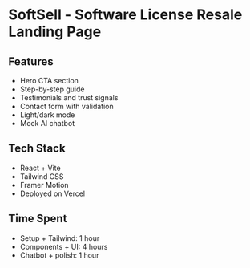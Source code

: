 # SoftSell - Software License Resale Landing Page

## Features
- Hero CTA section
- Step-by-step guide
- Testimonials and trust signals
- Contact form with validation
- Light/dark mode
- Mock AI chatbot

## Tech Stack
- React + Vite
- Tailwind CSS
- Framer Motion
- Deployed on Vercel

## Time Spent
- Setup + Tailwind: 1 hour
- Components + UI: 4 hours
- Chatbot + polish: 1 hour
